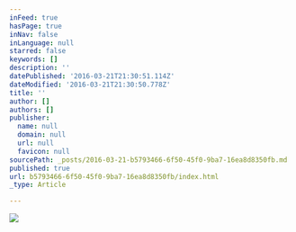 ```yaml
---
inFeed: true
hasPage: true
inNav: false
inLanguage: null
starred: false
keywords: []
description: ''
datePublished: '2016-03-21T21:30:51.114Z'
dateModified: '2016-03-21T21:30:50.778Z'
title: ''
author: []
authors: []
publisher:
  name: null
  domain: null
  url: null
  favicon: null
sourcePath: _posts/2016-03-21-b5793466-6f50-45f0-9ba7-16ea8d8350fb.md
published: true
url: b5793466-6f50-45f0-9ba7-16ea8d8350fb/index.html
_type: Article

---
```

![](https://the-grid-user-content.s3-us-west-2.amazonaws.com/59b29bd1-5645-4523-beb5-5ac575360d13.png)